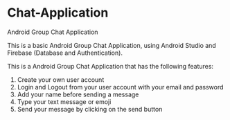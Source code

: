 # Chat-Application

Android Group Chat Application

This is a basic Android Group Chat Application, using Android Studio and Firebase (Database and Authentication).

This is a Android Group Chat Application that has the following features:

1. Create your own user account
2. Login and Logout from your user account with your email and password
3. Add your name before sending a message
4. Type your text message or emoji
5. Send your message by clicking on the send button
